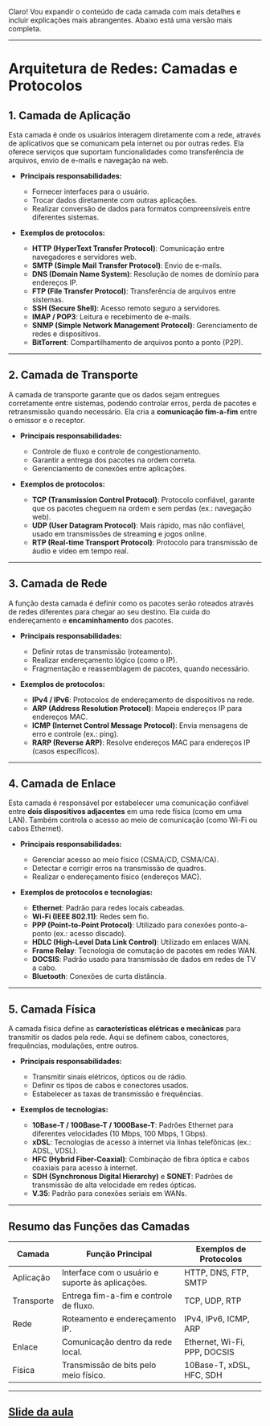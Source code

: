 Claro! Vou expandir o conteúdo de cada camada com mais detalhes e incluir explicações mais abrangentes. Abaixo está uma versão mais completa.

---

# Arquitetura de Redes: Camadas e Protocolos

## 1. **Camada de Aplicação**  
Esta camada é onde os usuários interagem diretamente com a rede, através de aplicativos que se comunicam pela internet ou por outras redes. Ela oferece serviços que suportam funcionalidades como transferência de arquivos, envio de e-mails e navegação na web.

- **Principais responsabilidades:**  
  - Fornecer interfaces para o usuário.
  - Trocar dados diretamente com outras aplicações.
  - Realizar conversão de dados para formatos compreensíveis entre diferentes sistemas.

- **Exemplos de protocolos:**  
  - **HTTP (HyperText Transfer Protocol)**: Comunicação entre navegadores e servidores web.  
  - **SMTP (Simple Mail Transfer Protocol)**: Envio de e-mails.  
  - **DNS (Domain Name System)**: Resolução de nomes de domínio para endereços IP.  
  - **FTP (File Transfer Protocol)**: Transferência de arquivos entre sistemas.  
  - **SSH (Secure Shell)**: Acesso remoto seguro a servidores.  
  - **IMAP / POP3**: Leitura e recebimento de e-mails.  
  - **SNMP (Simple Network Management Protocol)**: Gerenciamento de redes e dispositivos.  
  - **BitTorrent**: Compartilhamento de arquivos ponto a ponto (P2P).  

---

## 2. **Camada de Transporte**  
A camada de transporte garante que os dados sejam entregues corretamente entre sistemas, podendo controlar erros, perda de pacotes e retransmissão quando necessário. Ela cria a **comunicação fim-a-fim** entre o emissor e o receptor.

- **Principais responsabilidades:**  
  - Controle de fluxo e controle de congestionamento.  
  - Garantir a entrega dos pacotes na ordem correta.  
  - Gerenciamento de conexões entre aplicações.

- **Exemplos de protocolos:**  
  - **TCP (Transmission Control Protocol)**: Protocolo confiável, garante que os pacotes cheguem na ordem e sem perdas (ex.: navegação web).  
  - **UDP (User Datagram Protocol)**: Mais rápido, mas não confiável, usado em transmissões de streaming e jogos online.  
  - **RTP (Real-time Transport Protocol)**: Protocolo para transmissão de áudio e vídeo em tempo real.

---

## 3. **Camada de Rede**  
A função desta camada é definir como os pacotes serão roteados através de redes diferentes para chegar ao seu destino. Ela cuida do endereçamento e **encaminhamento** dos pacotes.

- **Principais responsabilidades:**  
  - Definir rotas de transmissão (roteamento).  
  - Realizar endereçamento lógico (como o IP).  
  - Fragmentação e reassemblagem de pacotes, quando necessário.

- **Exemplos de protocolos:**  
  - **IPv4 / IPv6**: Protocolos de endereçamento de dispositivos na rede.  
  - **ARP (Address Resolution Protocol)**: Mapeia endereços IP para endereços MAC.  
  - **ICMP (Internet Control Message Protocol)**: Envia mensagens de erro e controle (ex.: ping).  
  - **RARP (Reverse ARP)**: Resolve endereços MAC para endereços IP (casos específicos).  

---

## 4. **Camada de Enlace**  
Esta camada é responsável por estabelecer uma comunicação confiável entre **dois dispositivos adjacentes** em uma rede física (como em uma LAN). Também controla o acesso ao meio de comunicação (como Wi-Fi ou cabos Ethernet).

- **Principais responsabilidades:**  
  - Gerenciar acesso ao meio físico (CSMA/CD, CSMA/CA).  
  - Detectar e corrigir erros na transmissão de quadros.  
  - Realizar o endereçamento físico (endereços MAC).

- **Exemplos de protocolos e tecnologias:**  
  - **Ethernet**: Padrão para redes locais cabeadas.  
  - **Wi-Fi (IEEE 802.11)**: Redes sem fio.  
  - **PPP (Point-to-Point Protocol)**: Utilizado para conexões ponto-a-ponto (ex.: acesso discado).  
  - **HDLC (High-Level Data Link Control)**: Utilizado em enlaces WAN.  
  - **Frame Relay**: Tecnologia de comutação de pacotes em redes WAN.  
  - **DOCSIS**: Padrão usado para transmissão de dados em redes de TV a cabo.  
  - **Bluetooth**: Conexões de curta distância.

---

## 5. **Camada Física**  
A camada física define as **características elétricas e mecânicas** para transmitir os dados pela rede. Aqui se definem cabos, conectores, frequências, modulações, entre outros.

- **Principais responsabilidades:**  
  - Transmitir sinais elétricos, ópticos ou de rádio.  
  - Definir os tipos de cabos e conectores usados.  
  - Estabelecer as taxas de transmissão e frequências.

- **Exemplos de tecnologias:**  
  - **10Base-T / 100Base-T / 1000Base-T**: Padrões Ethernet para diferentes velocidades (10 Mbps, 100 Mbps, 1 Gbps).  
  - **xDSL**: Tecnologias de acesso à internet via linhas telefônicas (ex.: ADSL, VDSL).  
  - **HFC (Hybrid Fiber-Coaxial)**: Combinação de fibra óptica e cabos coaxiais para acesso à internet.  
  - **SDH (Synchronous Digital Hierarchy)** e **SONET**: Padrões de transmissão de alta velocidade em redes ópticas.  
  - **V.35**: Padrão para conexões seriais em WANs.

---

## **Resumo das Funções das Camadas**  
| Camada         | Função Principal                                    | Exemplos de Protocolos             |
|----------------|------------------------------------------------------|------------------------------------|
| Aplicação      | Interface com o usuário e suporte às aplicações.     | HTTP, DNS, FTP, SMTP              |
| Transporte     | Entrega fim-a-fim e controle de fluxo.               | TCP, UDP, RTP                     |
| Rede           | Roteamento e endereçamento IP.                       | IPv4, IPv6, ICMP, ARP             |
| Enlace         | Comunicação dentro da rede local.                    | Ethernet, Wi-Fi, PPP, DOCSIS      |
| Física         | Transmissão de bits pelo meio físico.                | 10Base-T, xDSL, HFC, SDH          |

---

## [Slide da aula ](https://drive.google.com/file/d/1T_Whe8kA0Ppb-Voz9joU90JTnrKXbGFb/view)
